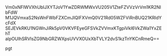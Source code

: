 Vm0xNFlWVXhUblJXYTJoV1YwZDRWMWxVU205V1ZteFZVVzVrVm1KR2NIbFdW
M1JQVmxaS2NsWnFWbFZXCmJIQlFXVmQ0V21Rd05WZFViRnBUQ21KRldYcFdX
SEJEVkRKU1NGWnJiRk5pV0VKVFEyeGFSVkZVVmxKTgpiVkl6VkZWa1YxZEhT
alpOUlhSRVlsZG9NbGRZWXpsUVVXOUxXbTVLY2dvS1kzTnYKCnRmeQ==

pgt